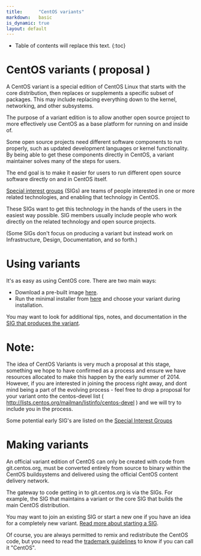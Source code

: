 ```yaml
---
title:      "CentOS variants"
markdown:   basic
is_dynamic: true
layout: default
---
```

* Table of contents will replace this text.
{:toc}


# CentOS variants ( proposal )

A CentOS variant is a special edition of CentOS Linux that starts with the core distribution, then replaces or supplements a specific subset of packages. This may include replacing everything down to the kernel, networking, and other subsystems.

The purpose of a variant edition is to allow another open source project to more effectively use CentOS as a base platform for running on and inside of.

Some open source projects need different software components to run properly, such as updated development languages or kernel functionality. By being able to get these components directly in CentOS, a variant maintainer solves many of the steps for users.

The end goal is to make it easier for users to run different open source software directly on and in CentOS itself.

[Special interest groups](http://wiki.centos.org/SpecialInterestGroup) (SIGs) are teams of people interested in one or more related technologies, and enabling that technology in CentOS.

These SIGs want to get this technology in the hands of the users in the easiest way possible. SIG members usually include people who work directly on the related technology and open source projects.

(Some SIGs don't focus on producing a variant but instead work on Infrastructure, Design, Documentation, and so forth.)

# Using variants

It's as easy as using CentOS core. There are two main ways:

* Download a pre-built image [here](/download).
* Run the minimal installer from [here](/download) and choose your variant during installation.

You may want to look for additional tips, notes, and documentation in the [SIG that produces the variant](http://wiki.centos.org/SpecialInterestGroup).

# Note:

The idea of CentOS Variants is very much a proposal at this stage, something we hope to have confirmed as a process and ensure we have resources allocated to make this happen by the early summer of 2014. However, if you are interested in joining the process right away, and dont mind being a part of the evolving process - feel free to drop a proposal for your variant onto the centos-devel list ( http://lists.centos.org/mailman/listinfo/centos-devel ) and we will try to include you in the process.

Some potential early SIG's are listed on the [Special Interest Groups ](http://wiki.centos.org/SpecialInterestGroup)

# Making variants

An official variant edition of CentOS can only be created with code from git.centos.org, must be converted entirely from source to binary within the CentOS buildsystems and delivered using the official CentOS content delivery network.

The gateway to code getting in to git.centos.org is via the SIGs. For example, the SIG that maintains a variant or the core SIG that builds the main CentOS distribution.

You may want to join an existing SIG or start a new one if you have an idea for a completely new variant. [Read more about starting a SIG](http://wiki.centos.org/SpecialInterestGroup).

Of course, you are always permitted to remix and redistribute the CentOS code, but you need to read the [trademark guidelines](/legal/trademarks/) to know if you can call it "CentOS".
